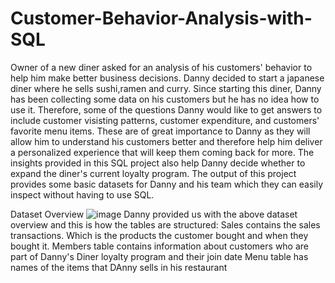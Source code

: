 # Customer-Behavior-Analysis-with-SQL
Owner of a new diner asked for an analysis of his customers' behavior  to help him make better business decisions.
Danny decided to start a japanese diner where he sells sushi,ramen and curry. Since starting this diner, Danny has been collecting some data on his customers but he has no idea how to use it. Therefore, some of the questions Danny would like to get answers to include customer visisting patterns, customer expenditure, and customers' favorite menu items. These are of great importance to Danny as they will allow him to understand his customers better and therefore help him deliver a personalized experience that will keep them coming back for more. The insights provided in this SQL project also help Danny decide whether to expand the diner's current loyalty program. The output of this project provides some basic datasets for Danny and his team which they can easily inspect without having to use SQL.


Dataset Overview
![image](https://github.com/rmakhoebe/Customer-Behavior-Analysis-with-SQL/assets/97227644/7a30a809-30e9-4d05-9156-7f04f7a100a3)
Danny provided us with the above dataset overview and this is how the tables are structured:
Sales contains the sales transactions. Which is the products the customer bought and when they bought it.
Members table contains information about customers who are part of Danny's Diner loyalty program and their join date
Menu table has names of the items that DAnny sells in his restaurant
